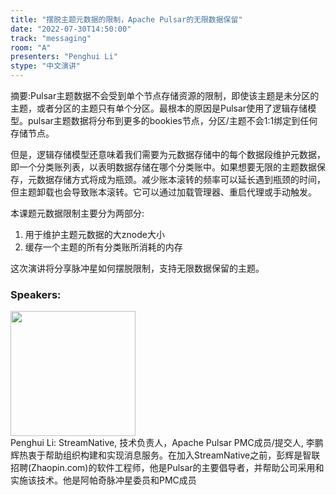 ```yaml
---
title: "摆脱主题元数据的限制，Apache Pulsar的无限数据保留"
date: "2022-07-30T14:50:00"
track: "messaging"
room: "A"
presenters: "Penghui Li"
stype: "中文演讲"
---
```

摘要:Pulsar主题数据不会受到单个节点存储资源的限制，即使该主题是未分区的主题，或者分区的主题只有单个分区。最根本的原因是Pulsar使用了逻辑存储模型。pulsar主题数据将分布到更多的bookies节点，分区/主题不会1:1绑定到任何存储节点。

但是，逻辑存储模型还意味着我们需要为元数据存储中的每个数据段维护元数据，即一个分类账列表，以表明数据存储在哪个分类账中。如果想要无限的主题数据保存，元数据存储方式将成为瓶颈。减少账本滚转的频率可以延长遇到瓶颈的时间，但主题卸载也会导致账本滚转。它可以通过加载管理器、重启代理或手动触发。

本课题元数据限制主要分为两部分:

1. 用于维护主题元数据的大znode大小
2. 缓存一个主题的所有分类账所消耗的内存

这次演讲将分享脉冲星如何摆脱限制，支持无限数据保留的主题。
 ### Speakers: 
 <img src="images/speaker/1185.png" width="200" /><br>Penghui Li: StreamNative, 技术负责人，Apache Pulsar PMC成员/提交人, 李鹏辉热衷于帮助组织构建和实现消息服务。在加入StreamNative之前，彭辉是智联招聘(Zhaopin.com)的软件工程师，他是Pulsar的主要倡导者，并帮助公司采用和实施该技术。他是阿帕奇脉冲星委员和PMC成员

 